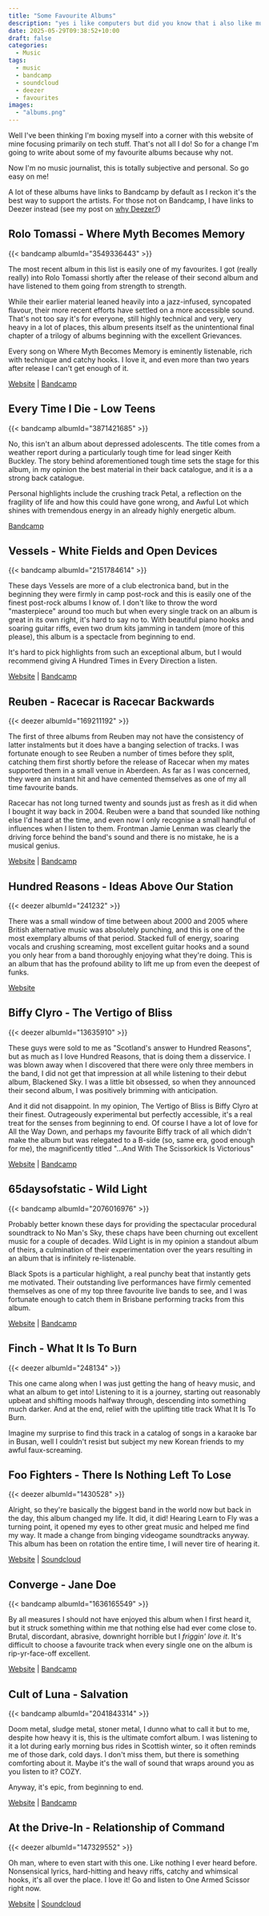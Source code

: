 ```yaml
---
title: "Some Favourite Albums"
description: "yes i like computers but did you know that i also like music"
date: 2025-05-29T09:38:52+10:00
draft: false
categories:
  - Music
tags:
  - music
  - bandcamp
  - soundcloud
  - deezer
  - favourites
images:
  - "albums.png"
---
```

Well I've been thinking I'm boxing myself into a corner with this website of mine focusing primarily on tech stuff. That's not all I do! So for a change I'm going to write about some of my favourite albums because why not.

Now I'm no music journalist, this is totally subjective and personal. So go easy on me!

A lot of these albums have links to Bandcamp by default as I reckon it's the best way to support the artists. For those not on Bandcamp, I have links to Deezer instead (see my post on [why Deezer?](/posts/alternatives-series-spotify "Alternatives Series: Spotify"))

<!--more-->

## Rolo Tomassi - Where Myth Becomes Memory

{{< bandcamp albumId="3549336443" >}}

The most recent album in this list is easily one of my favourites. I got (really really) into Rolo Tomassi shortly after the release of their second album and have listened to them going from strength to strength.

While their earlier material leaned heavily into a jazz-infused, syncopated flavour, their more recent efforts have settled on a more accessible sound. That's not too say it's for everyone, still highly technical and very, very heavy in a lot of places, this album presents itself as the unintentional final chapter of a trilogy of albums beginning with the excellent Grievances.

Every song on Where Myth Becomes Memory is eminently listenable, rich with technique and catchy hooks. I love it, and even more than two years after release I can't get enough of it.

[Website](https://rolotomassiband.com/) | [Bandcamp](https://rolotomassi.bandcamp.com/album/where-myth-becomes-memory)

## Every Time I Die - Low Teens

{{< bandcamp albumId="3871421685" >}}

No, this isn't an album about depressed adolescents. The title comes from a weather report during a particularly tough time for lead singer Keith Buckley. The story behind aforementioned tough time sets the stage for this album, in my opinion the best material in their back catalogue, and it is a a strong back catalogue.

Personal highlights include the crushing track Petal, a reflection on the fragility of life and how this could have gone wrong, and Awful Lot which shines with tremendous energy in an already highly energetic album.

[Bandcamp](https://everytimeidie.bandcamp.com/album/low-teens)

## Vessels - White Fields and Open Devices

{{< bandcamp albumId="2151784614" >}}

These days Vessels are more of a club electronica band, but in the beginning they were firmly in camp post-rock and this is easily one of the finest post-rock albums I know of. I don't like to throw the word "masterpiece" around too much but when every single track on an album is great in its own right, it's hard to say no to. With beautiful piano hooks and soaring guitar riffs, even two drum kits jamming in tandem (more of this please), this album is a spectacle from beginning to end.

It's hard to pick highlights from such an exceptional album, but I would recommend giving A Hundred Times in Every Direction a listen.

[Website](https://www.vesselsband.com/) | [Bandcamp](https://vesselsband.bandcamp.com/album/white-fields-and-open-devices)

## Reuben - Racecar is Racecar Backwards

{{< deezer albumId="169211192" >}}

The first of three albums from Reuben may not have the consistency of latter instalments but it does have a banging selection of tracks. I was fortunate enough to see Reuben a number of times before they split, catching them first shortly before the release of Racecar when my mates supported them in a small venue in Aberdeen. As far as I was concerned, they were an instant hit and have cemented themselves as one of my all time favourite bands.

Racecar has not long turned twenty and sounds just as fresh as it did when I bought it way back in 2004. Reuben were a band that sounded like nothing else I'd heard at the time, and even now I only recognise a small handful of influences when I listen to them. Frontman Jamie Lenman was clearly the driving force behind the band's sound and there is no mistake, he is a musical genius.

[Website](https://web.archive.org/web/20230607172216/http://www.wordsfromreuben.com/2009/) | [Bandcamp](https://reubenuk.bandcamp.com/music)

## Hundred Reasons - Ideas Above Our Station

{{< deezer albumId="241232" >}}

There was a small window of time between about 2000 and 2005 where British alternative music was absolutely punching, and this is one of the most exemplary albums of that period. Stacked full of energy, soaring vocals and crushing screaming, most excellent guitar hooks and a sound you only hear from a band thoroughly enjoying what they're doing. This is an album that has the profound ability to lift me up from even the deepest of funks.

[Website](https://www.hundredreasons.com/)

## Biffy Clyro - The Vertigo of Bliss

{{< deezer albumId="13635910" >}}

These guys were sold to me as "Scotland's answer to Hundred Reasons", but as much as I love Hundred Reasons, that is doing them a disservice. I was blown away when I discovered that there were only three members in the band, I did not get that impression at all while listening to their debut album, Blackened Sky. I was a little bit obsessed, so when they announced their second album, I was positively brimming with anticipation. 

And it did not disappoint. In my opinion, The Vertigo of Bliss is Biffy Clyro at their finest. Outrageously experimental but perfectly accessible, it's a real treat for the senses from beginning to end. Of course I have a lot of love for All the Way Down, and perhaps my favourite Biffy track of all which didn't make the album but was relegated to a B-side (so, same era, good enough for me), the magnificently titled "...And With The Scissorkick Is Victorious"

[Website](https://www.biffyclyro.com/) | [Bandcamp](https://beggarsarkive.bandcamp.com/album/the-vertigo-of-bliss)

## 65daysofstatic - Wild Light

{{< bandcamp albumId="2076016976" >}}

Probably better known these days for providing the spectacular procedural soundtrack to No Man's Sky, these chaps have been churning out excellent music for a couple of decades. Wild Light is in my opinion a standout album of theirs, a culmination of their experimentation over the years resulting in an album that is infinitely re-listenable.

Black Spots is a particular highlight, a real punchy beat that instantly gets me motivated. Their outstanding live performances have firmly cemented themselves as one of my top three favourite live bands to see, and I was fortunate enough to catch them in Brisbane performing tracks from this album.

[Website](https://www.65daysofstatic.com/) | [Bandcamp](https://birdsrobe.bandcamp.com/album/wild-light)

## Finch - What It Is To Burn

{{< deezer albumId="248134" >}}

This one came along when I was just getting the hang of heavy music, and what an album to get into! Listening to it is a journey, starting out reasonably upbeat and shifting moods halfway through, descending into something much darker. And at the end, relief with the uplifting title track What It Is To Burn.

Imagine my surprise to find this track in a catalog of songs in a karaoke bar in Busan, well I couldn't resist but subject my new Korean friends to my awful faux-screaming.

## Foo Fighters - There Is Nothing Left To Lose

{{< deezer albumId="1430528" >}}

Alright, so they're basically the biggest band in the world now but back in the day, this album changed my life. It did, it did! Hearing Learn to Fly was a turning point, it opened my eyes to other great music and helped me find my way. It made a change from binging videogame soundtracks anyway. This album has been on rotation the entire time, I will never tire of hearing it.

[Website](https://foofighters.com/) | [Soundcloud](https://soundcloud.com/foofighters/sets/there-is-nothing-left-to-lose)

## Converge - Jane Doe

{{< bandcamp albumId="1636165549" >}}

By all measures I should not have enjoyed this album when I first heard it, but it struck something within me that nothing else had ever come close to. Brutal, discordant, abrasive, downright horrible but I _friggin' love it_. It's difficult to choose a favourite track when every single one on the album is rip-yr-face-off excellent.

[Website](https://www.convergecult.com/) | [Bandcamp](https://convergecult.bandcamp.com/album/jane-doe)

## Cult of Luna - Salvation

{{< bandcamp albumId="2041843314" >}}

Doom metal, sludge metal, stoner metal, I dunno what to call it but to me, despite how heavy it is, this is the ultimate comfort album. I was listening to it a lot during early morning bus rides in Scottish winter, so it often reminds me of those dark, cold days. I don't miss them, but there is something comforting about it. Maybe it's the wall of sound that wraps around you as you listen to it? COZY.

Anyway, it's epic, from beginning to end.

[Website](https://www.cultofluna.com/) | [Bandcamp](https://cultofluna.bandcamp.com/album/salvation)

## At the Drive-In - Relationship of Command

{{< deezer albumId="147329552" >}}

Oh man, where to even start with this one. Like nothing I ever heard before. Nonsensical lyrics, hard-hitting and heavy riffs, catchy and whimsical hooks, it's all over the place. I love it! Go and listen to One Armed Scissor right now.

[Website](http://atdimusic.com/) | [Soundcloud](https://soundcloud.com/at-the-drive-in/sets/relationship-of-command-1)
